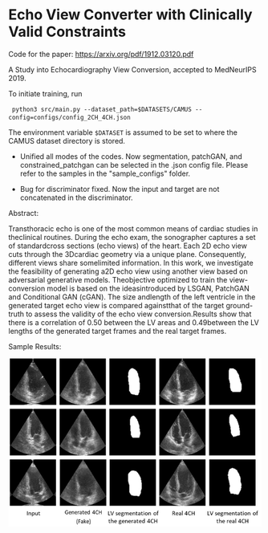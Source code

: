 # Echo View Converter with Clinically Valid Constraints   

Code for the paper: https://arxiv.org/pdf/1912.03120.pdf 

A Study into Echocardiography View Conversion, accepted to MedNeurIPS 2019.


To initiate training, run 

     python3 src/main.py --dataset_path=$DATASETS/CAMUS --config=configs/config_2CH_4CH.json
     
The environment variable `$DATASET` is assumed to be set to 
where the CAMUS dataset directory is stored. 


- Unified all modes of the codes.
Now segmentation, patchGAN, and constrained_patchgan can be selected in the .json config file.
Please refer to the samples in the "sample_configs" folder.


- Bug for discriminator fixed. Now the input and target are not concatenated in the discriminator.


Abstract:

Transthoracic echo is one of the most common means of cardiac studies in theclinical routines. During the echo exam, the sonographer captures a set of standardcross sections (echo views) of the heart. Each 2D echo view cuts through the 3Dcardiac geometry via a unique plane.  Consequently, different views share somelimited information.  In this work, we investigate the feasibility of generating a2D echo view using another view based on adversarial generative models.  Theobjective  optimized  to  train  the  view-conversion  model  is  based  on  the  ideasintroduced by LSGAN, PatchGAN and Conditional GAN (cGAN). The size andlength of the left ventricle in the generated target echo view is compared againstthat of the target ground-truth to assess the validity of the echo view conversion.Results show that there is a correlation of 0.50 between the LV areas and 0.49between the LV lengths of the generated target frames and the real target frames.


Sample Results:

![Sample Results](https://raw.githubusercontent.com/amir-abdi/echo-view2view/master/samples/Sample%20View%20Conversion%20Results.jpg)
